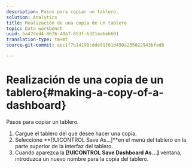 ```yaml
---
description: Pasos para copiar un tablero.
solution: Analytics
title: Realización de una copia de un tablero
topic: Data workbench
uuid: ba47ded4-8676-48a7-853f-6321ea6eb601
translation-type: tm+mt
source-git-commit: aec1f7b14198cdde91f61d490a235022943bfedb

---
```



# Realización de una copia de un tablero{#making-a-copy-of-a-dashboard}

Pasos para copiar un tablero.

1. Cargue el tablero del que desee hacer una copia.
1. Seleccione **[!UICONTROL Save As…]**en el menú del tablero en la parte superior de la interfaz del tablero.
1. Cuando aparezca la **[!UICONTROL Save Dashboard As…]** ventana, introduzca un nuevo nombre para la copia del tablero.
